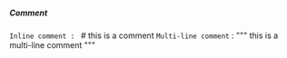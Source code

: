 
##### Comment
`Inline comment : ` # this is a comment 
`Multi-line comment` :  """ this is a multi-line comment """
